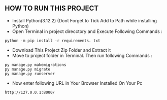 ## HOW TO RUN THIS PROJECT
- Install Python(3.12.2) (Dont Forget to Tick Add to Path while installing Python)
- Open Terminal in project direcctory and Execute Following Commands :
```
python -m pip install -r requirements. txt
```
- Download This Project Zip Folder and Extract it
- Move to project folder in Terminal. Then run following Commands :
```
py manage.py makemigrations
py manage.py migrate
py manage.py runserver
```
- Now enter following URL in Your Browser Installed On Your Pc
```
http://127.0.0.1:8000/
```
